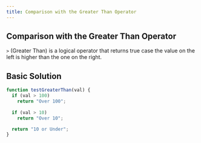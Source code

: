 ```yaml
---
title: Comparison with the Greater Than Operator
---
```

## Comparison with the Greater Than Operator

`>` (Greater Than) is a logical operator that returns true case the value on the left is higher than the one on the right.

## Basic Solution

```javascript
function testGreaterThan(val) {
  if (val > 100) 
    return "Over 100";
  
  if (val > 10) 
    return "Over 10";

  return "10 or Under";
}
```
